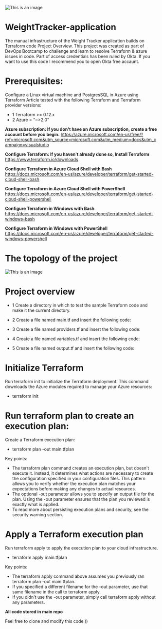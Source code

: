 ![This is an image](https://www.cloud-architect.fr/wp-content/uploads/2020/09/hashicorp-terraform-with-microsoft-azure-1-638.jpg)



# WeightTracker-application


The manual infrastructure of the Weight Tracker application builds on Terraform code Project Overview.
This project was created as part of DevOps Bootcamp to challenge and learn to resolve Terraform & azure issues in code.
Part of access credentials has been ruled by Okta.
If you want to use this code I recommend you to open Okta free accaunt.

# Prerequisites:

Configure a Linux virtual machine and PostgresSQL in Azure using Terraform
Article tested with the following Terraform and Terraform provider versions:
- 1 Terraform >= 0.12.x
- 2 Azure = "~>2.0"


**Azure subscription: 
If you don't have an Azure subscription, create a free account before you begin.**
https://azure.microsoft.com/en-us/free/?ref=microsoft.com&utm_source=microsoft.com&utm_medium=docs&utm_campaign=visualstudio


**Configure Terraform: If you haven't already done so, Install Terraform**
https://www.terraform.io/downloads


**Configure Terraform in Azure Cloud Shell with Bash**
https://docs.microsoft.com/en-us/azure/developer/terraform/get-started-cloud-shell-bash


**Configure Terraform in Azure Cloud Shell with PowerShell**
https://docs.microsoft.com/en-us/azure/developer/terraform/get-started-cloud-shell-powershell


**Configure Terraform in Windows with Bash**
https://docs.microsoft.com/en-us/azure/developer/terraform/get-started-windows-bash


**Configure Terraform in Windows with PowerShell**
https://docs.microsoft.com/en-us/azure/developer/terraform/get-started-windows-powershell

# The topology of the project

![This is an image](https://bootcamp.rhinops.io/images/week-4-project-env.png)


# Project overview

- 1 Create a directory in which to test the sample Terraform code and make it the current directory.

- 2 Create a file named main.tf and insert the following code:

- 3 Create a file named providers.tf and insert the following code:

- 4 Create a file named variables.tf and insert the following code:

- 5 Create a file named output.tf and insert the following code:

# Initialize Terraform
Run terraform init to initialize the Terraform deployment. This command downloads the Azure modules required to manage your Azure resources: 
- terraform init
 

# Run terraform plan to create an execution plan: 
Create a Terraform execution plan: 
- terraform plan -out main.tfplan

Key points:

- The terraform plan command creates an execution plan, but doesn't execute it. Instead, it determines what actions are necessary to create the configuration specified in your configuration files. This pattern allows you to verify whether the execution plan matches your expectations before making any changes to actual resources.
- The optional -out parameter allows you to specify an output file for the plan. Using the -out parameter ensures that the plan you reviewed is exactly what is applied.
- To read more about persisting execution plans and security, see the security warning section.

# Apply a Terraform execution plan
Run terraform apply to apply the execution plan to your cloud infrastructure.
- terraform apply main.tfplan

Key points:

- The terraform apply command above assumes you previously ran terraform plan -out main.tfplan.
- If you specified a different filename for the -out parameter, use that same filename in the call to terraform apply.
- If you didn't use the -out parameter, simply call terraform apply without any parameters.

**All code stored in main repo**

Feel free to clone and modify this code ))
